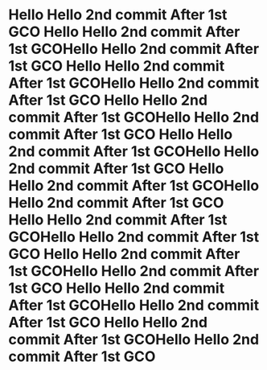 Hello
Hello 2nd commit
After  1st GCO
Hello
Hello 2nd commit
After  1st GCOHello
Hello 2nd commit
After  1st GCO
Hello
Hello 2nd commit
After  1st GCOHello
Hello 2nd commit
After  1st GCO
Hello
Hello 2nd commit
After  1st GCOHello
Hello 2nd commit
After  1st GCO
Hello
Hello 2nd commit
After  1st GCOHello
Hello 2nd commit
After  1st GCO
Hello
Hello 2nd commit
After  1st GCOHello
Hello 2nd commit
After  1st GCO
Hello
Hello 2nd commit
After  1st GCOHello
Hello 2nd commit
After  1st GCO
Hello
Hello 2nd commit
After  1st GCOHello
Hello 2nd commit
After  1st GCO
Hello
Hello 2nd commit
After  1st GCOHello
Hello 2nd commit
After  1st GCO
Hello
Hello 2nd commit
After  1st GCOHello
Hello 2nd commit
After  1st GCO
======================================================================================================================================================================================================================================================================================================================================================================================================================================================================================================================================================================================================================================================================================================================================================================================================================================================================================================================================================================================================================================================================================================================================================================================================================================================================================================================================================================================================================================================================================================================================================================================================================================================================================================================================================================================================================================================================================================================================================================================================================================================================================================================================================================================================================================================================================================================================================================================================
